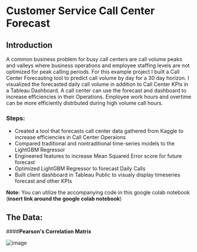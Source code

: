 # **Customer Service Call Center Forecast**

## **Introduction**

A common business problem for busy call centers are call volume peaks and valleys where business operations and employee staffing levels are not optimized for peak calling periods. For this example project I built a Call Center Forecasting tool to predict call volume by day for a 30 day horizon. I visualized the forecasted daily call volume in addition to Call Center KPIs in a Tableau Dashboard. A call center can use the forecast and dashboard to increase efficiencies in their Operations. Employee work hours and overtime can be more efficiently distrbuted during high volume call hours. 

### **Steps:**

* Created a tool that forecasts call center data gathered from Kaggle to increase efficiencies in Call Center Operaions
* Compared traditional and nontraditional time-series models to the LightGBM Regressor
* Engineered features to increase Mean Squared Error score for future forecast
* Optimized LightGBM Regressor to forecast Daily Calls
* Built client dashboard in Tableau Public to visualy display timeseries forecast and other KPIs

**Note:** You can utilize the accompanying code in this google colab notebook (**insert link around the google colab notebook**)

## **The Data:**


####**Pearson's Correlation Matrix**

![image](https://user-images.githubusercontent.com/92221031/152280183-3f8ef194-79e2-4725-bb0d-6f3c0bcd20c1.png)


